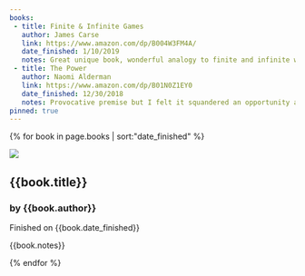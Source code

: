 ```yaml
---
books:
 - title: Finite & Infinite Games
   author: James Carse
   link: https://www.amazon.com/dp/B004W3FM4A/
   date_finished: 1/10/2019
   notes: Great unique book, wonderful analogy to finite and infinite writing....
 - title: The Power
   author: Naomi Alderman
   link: https://www.amazon.com/dp/B01N0Z1EY0
   date_finished: 12/30/2018
   notes: Provocative premise but I felt it squandered an opportunity at a deeper political and/or emotional exploration of what would happen if teenage girls gained a new incredible power. Somehow it resorted to.... fucking and fighting?
pinned: true
---
```


{% for book in page.books | sort:"date_finished" %}
<div class="pa2 bb db">

<div class="w-25 fl pa4">
  <img src="http://images.amazon.com/images/P/B004W3FM4A.01.LZZZZZZ.jpg" />
</div>

<div class="w-75 fl pa4">
  <h2 class="ma0">{{book.title}}</h2>
  <h3 class="ma0">by {{book.author}}</h3>
  <div class="gray f5">Finished on {{book.date_finished}}</div>
  <p class="mt2">{{book.notes}}</p>
</div>


</div>
{% endfor %}